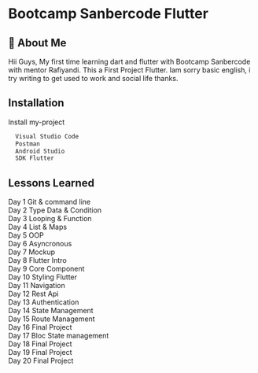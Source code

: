 # Bootcamp Sanbercode Flutter

## 🚀 About Me

Hii Guys, My first time learning dart and flutter with
Bootcamp Sanbercode with mentor Rafiyandi. This a First Project Flutter. Iam sorry basic english, i try writing to get used to work and social life thanks.

## Installation

Install my-project

```bash
  Visual Studio Code
  Postman
  Android Studio
  SDK Flutter
```

## Lessons Learned

Day 1
Git & command line  
Day 2
Type Data & Condition  
Day 3
Looping & Function  
Day 4
List & Maps  
Day 5
OOP  
Day 6
Asyncronous  
Day 7
Mockup  
Day 8
Flutter Intro  
Day 9
Core Component  
Day 10
Styling Flutter  
Day 11
Navigation  
Day 12
Rest Api  
Day 13
Authentication  
Day 14
State Management  
Day 15
Route Management  
Day 16
Final Project  
Day 17
Bloc State management  
Day 18
Final Project  
Day 19
Final Project  
Day 20
Final Project
